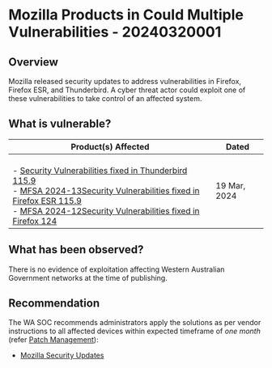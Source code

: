 # Mozilla Products in Could Multiple Vulnerabilities - 20240320001

## Overview

Mozilla released security updates to address vulnerabilities in Firefox, Firefox ESR, and Thunderbird. A cyber threat actor could exploit one of these vulnerabilities to take control of an affected system.

## What is vulnerable?

| Product(s) Affected                                                                                                                                                                                                                                                                                                                                                                                   | Dated        |
| ----------------------------------------------------------------------------------------------------------------------------------------------------------------------------------------------------------------------------------------------------------------------------------------------------------------------------------------------------------------------------------------------------- | ------------ |
| <br>- [Security Vulnerabilities fixed in Thunderbird 115.9](https://www.mozilla.org/en-US/security/advisories/mfsa2024-14/) <br>- [MFSA 2024-13Security Vulnerabilities fixed in Firefox ESR 115.9](https://www.mozilla.org/en-US/security/advisories/mfsa2024-13/) <br>- [MFSA 2024-12Security Vulnerabilities fixed in Firefox 124](https://www.mozilla.org/en-US/security/advisories/mfsa2024-12/) | 19 Mar, 2024 |

## What has been observed?

There is no evidence of exploitation affecting Western Australian Government networks at the time of publishing.

## Recommendation

The WA SOC recommends administrators apply the solutions as per vendor instructions to all affected devices within expected timeframe of *one month* (refer [Patch Management](../guidelines/patch-management.md)):

- [Mozilla Security Updates](https://www.mozilla.org/en-US/security/advisories/)
